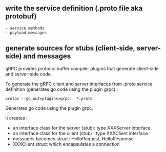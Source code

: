 ## write the service definition (.proto file aka protobuf)
    - service methods
    - payload messages



## generate sources for stubs (client-side, server-side) and messages
gRPC provides protocol buffer compiler plugins that generate client-side and server-side code.

To generate the gRPC client and server interfaces from .proto service definition (generates go code using the plugin grpc) :
```shell
protoc --go_out=plugins=grpc:. *.proto
```
Generates go code using the plugin grpc.

it creates :
 - an interface class for the server (stub): type XXXServer interface
 - an interface class for the client (stub) : type XXXClient interface
 - messages becomes struct: HelloRequest, HelloResponse
 - XXXClient struct which encapsulates a connection
